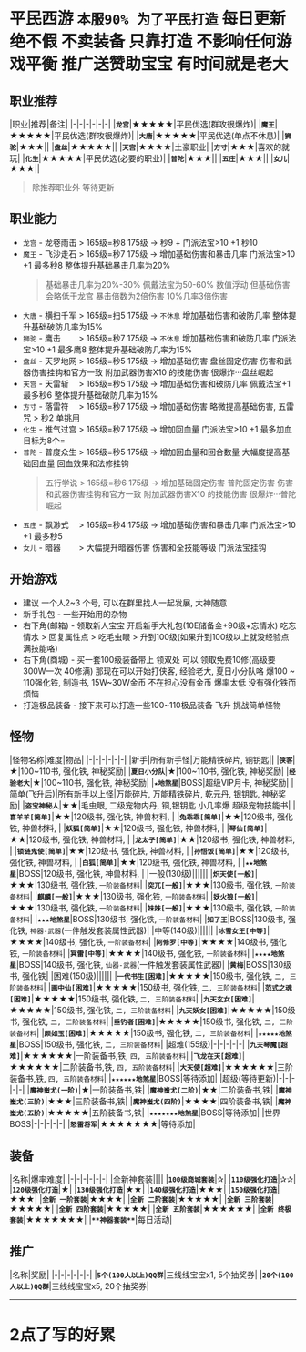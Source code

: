 # 平民西游 `本服90% 为了平民打造` 每日更新绝不假 不卖装备 只靠打造 不影响任何游戏平衡 推广送赞助宝宝 有时间就是老大
## 职业推荐
|职业|推荐|备注|
|-|-|-|-|-|-|
|**`龙宫`**|★★★★★|平民优选(群攻很爆炸)|
|**`魔王`**|★★★★★|平民优选(群攻很爆炸)|
|**`大唐`**|★★★★★|平民优选(单点不休息)|
|**`狮驼`**|★★★||
|**`盘丝`**|★★★★★||
|**`天宫`**|★★★★|土豪职业|
|**`方寸`**|★★★|喜欢的就玩|
|**`化生`**|★★★★★|平民优选(必要的职业)|
|**`普陀`**|★★★||
|**`五庄`**|★★★||
|**`女儿`**|★★★||
> 除推荐职业外 等待更新

## 职业能力
  - `龙宫` - 龙卷雨击 > 165级=秒8 175级 -> 秒9 + 门派法宝>10 +1 秒10
  - `魔王` - 飞沙走石 > 165级=秒7 175级 -> 增加基础伤害和暴击几率 门派法宝>10 +1 最多秒8 整体提升基础暴击几率为20%
    > 基础暴击几率为20%-30% 佩戴法宝为50-60% 数值浮动 但基础伤害会略低于龙宫 暴击倍数为2倍伤害 10%几率3倍伤害
  - `大唐` - 横扫千军 > 165级=扫5 175级 -> `不休息` 增加基础伤害和破防几率 整体提升基础破防几率为15%
  - `狮驼` - 鹰击　　 > 165级=秒7 175级 -> `不休息` 增加基础伤害和破防几率 门派法宝>10 +1 最多鹰8 整体提升基础破防几率为15%
  - `盘丝` - 天罗地网 > 165级=秒5 175级 -> 增加基础伤害 盘丝固定伤害 伤害和武器伤害挂钩和官方一致 附加武器伤害X10 的技能伤害 很爆炸···盘丝崛起
  - `天宫` - 天雷斩　 > 165级=秒5 175级 -> 增加基础伤害和破防几率 佩戴法宝+1 最多秒6 整体提升基础破防几率为15%
  - `方寸` - 落雷符　 > 165级=秒7 175级 -> 增加基础伤害 略微提高基础伤害, 五雷咒 > 秒2 单挑用
  - `化生` - 推气过宫 > 165级=秒7 175级 -> 增加回血量 门派法宝>10 +1 最多加血目标为8个=
  - `普陀` - 普度众生 > 165级=秒5 175级 -> 增加回血量和回合数量 大幅度提高基础回血量 回血效果和法修挂钩
    > 五行学说 > 165级=秒6 175级 -> 增加基础固定伤害 普陀固定伤害 伤害和武器伤害挂钩和官方一致 附加武器伤害X10 的技能伤害 很爆炸···普陀崛起
  - `五庄` - 飘渺式　 > 165级=秒4 175级 -> 增加基础伤害和暴击几率 门派法宝>10 +1 最多秒5
  - `女儿` - 暗器　　 > 大幅提升暗器伤害 伤害和全技能等级 门派法宝挂钩
## 开始游戏
  - 建议 一个人2~3 个号, 可以在群里找人一起发展, 大神随意
  - 新手礼包 - 一些开始用的杂物
  - 右下角(邮箱) - 领取新人宝宝 开启新手大礼包(10E储备金+90级+忘情水) 吃忘情水 > 回复属性点 > 吃毛虫眼 > 升到100级(如果升到100级以上就没经验点满技能咯)
  - 右下角(商城) - 买一套100级装备带上 领双处 可以 领取免费10修(高级要300W一次 40修满) 那现在可以开始打侠客, 经验老大, 夏日小分队咯 爆100 ~ 110强化铁, 制造书, 15W~30W金币 不在担心没有金币 爆率太低 没有强化铁而烦恼
  - 打造极品装备 - 接下来可以打造一些100~110极品装备 飞升 挑战简单怪物
## 怪物
|怪物名称|难度|物品|
|-|-|-|-|-|-|
|新手|所有新手怪|万能精铁碎片, 铜钥匙||
|**`侠客`**|★|100~110书, 强化铁, 神秘奖励|
|**`夏日小分队`**|★|100~110书, 强化铁, 神秘奖励|
|**`经验老大`**|★|100~110书, 强化铁, 神秘奖励|
|**`★地煞星`**|BOSS|超级VIP月卡, 神秘奖励|
|简单(飞升后)|所有新手以上怪|万能碎片, 万能精铁碎片, 乾元丹, 银钥匙, 神秘奖励|
|**`盗宝神秘人`**|★★|毛虫眼, 二级宠物内丹, 铜,银钥匙 小几率爆 超级宠物技能书|
|**`喜羊羊[简单]`**|★★|120级书, 强化铁, 神兽材料, |
|**`兔乖乖[简单]`**|★★|120级书, 强化铁, 神兽材料, |
|**`妖狐[简单]`**|★★|120级书, 强化铁, 神兽材料, |
|**`琴仙[简单]`**|★★|120级书, 强化铁, 神兽材料, |
|**`龙太子[简单]`**|★★|120级书, 强化铁, 神兽材料, |
|**`锁链鬼使[简单]`**|★★|120级书, 强化铁, 神兽材料, |
|**`孙悟饭[简单]`**|★★|120级书, 强化铁, 神兽材料, |
|**`白狐[简单]`**|★★|120级书, 强化铁, 神兽材料, |
|**`★★地煞星`**|BOSS|120级书, 强化铁, 神兽材料, |
|一般(130级)||||||
|**`炽天使[一般]`**|★★★|130级书, 强化铁, `一阶装备材料`|
|**`突兀[一般]`**|★★★|130级书, 强化铁, `一阶装备材料`|
|**`麒麟[一般]`**|★★★|130级书, 强化铁, `一阶装备材料`|
|**`妖火狼[一般]`**|★★★|130级书, 强化铁, `一阶装备材料`|
|**`妹妹[一般]`**|★★★|130级书, 强化铁, `一阶装备材料`|
|**`★★★地煞星`**|BOSS|130级书, 强化铁, `一阶装备材料`|
|**`知了王`**|BOSS|130级书, 强化铁, `神器-武器`(一件触发套装属性武器)|
|中等(140级)||||||
|**`冰雪女王[中等]`**|★★★★|140级书, 强化铁, `一阶装备材料`|
|**`阿修罗[中等]`**|★★★★|140级书, 强化铁, `一阶装备材料`|
|**`冥雷[中等]`**|★★★★|140级书, 强化铁, `一阶装备材料`|
|**`★★★★地煞星`**|BOSS|140级书, 强化铁, `仙器-武器`(一件触发套装属性武器)|
|**`黄梅`**|BOSS|130级书, 强化铁|
|困难(150级)||||||
|**`一代书生[困难]`**|★★★★★|150级书, 强化铁, `二, 三阶装备材料`|
|**`画中仙[困难]`**|★★★★★|150级书, 强化铁, `二, 三阶装备材料`|
|**`范式之魂[困难]`**|★★★★★|150级书, 强化铁, `二, 三阶装备材料`|
|**`九天玄女[困难]`**|★★★★★|150级书, 强化铁, `二, 三阶装备材料`|
|**`九天妖女[困难]`**|★★★★★|150级书, 强化铁, `二, 三阶装备材料`|
|**`垂钓者[困难]`**|★★★★★|150级书, 强化铁, `二, 三阶装备材料`|
|**`颜如玉[困难]`**|★★★★★|150级书, 强化铁, `二, 三阶装备材料`|
|**`★★★★★地煞星`**|BOSS|150级书, 强化铁, `二, 三阶装备材料`|
|超难(155级)|-|-|-|-|-|
|**`九天琴魔[超难]`**|★★★★★★|一阶装备书,铁, `四, 五阶装备材料`|
|**`飞龙在天[超难]`**|★★★★★★|二阶装备书,铁, `四, 五阶装备材料`|
|**`大天使[超难]`**|★★★★★★|三阶装备书,铁, `四, 五阶装备材料`|
|**`★★★★★★地煞星`**|BOSS|等待添加|
|超级(等待更新)|-|-|-|-|-|
|**`魔神蚩尤(一阶)`**|★|一阶装备书,铁|
|**`魔神蚩尤(二阶)`**|★★|二阶装备书,铁|
|**`魔神蚩尤(三阶)`**|★★★|三阶装备书,铁|
|**`魔神蚩尤(四阶)`**|★★★★|四阶装备书,铁|
|**`魔神蚩尤(五阶)`**|★★★★★|五阶装备书,铁|
|**`★★★★★★★地煞星`**|BOSS|等待添加|
|世界BOSS|-|-|-|-|-|
|**`怒雷将军`**|★★★★★★★|等待添加|

## 装备
|名称|爆率难度|
|-|-|-|-|-|-|
|全新神套装||||
|**`100级商城套装`**|✰|
|**`110级强化打造`**|✰✰|
|**`120级强化打造`**|★|
|**`130级强化打造`**|★★|
|**`140级强化打造`**|★★★|
|**`150级强化打造`**|★★★|
|**`全新 一阶套装`**|★★★★|
|**`全新 二阶套装`**|★★★★★|
|**`全新 三阶套装`**|★★★★★|
|**`全新 四阶套装`**|★★★★★|
|**`全新 五阶套装`**|★★★★★★|
|**`全新 终极套装`**|★★★★★★★|
|**`**神器套装**`**|每日活动|

## 推广
|名称|奖励|
|-|-|-|-|-|-|
|**`5个(100人以上)QQ群`**|三线线宝宝x1, 5个抽奖券|
|**`20个(100人以上)QQ群`**|三线线宝宝x5, 20个抽奖券|

---
# 2点了写的好累